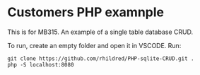 # Customers PHP examnple

This is for MB315. An example of a single table database CRUD.

To run, create an empty folder and open it in VSCODE. Run:

```
git clone https://github.com/rhildred/PHP-sqlite-CRUD.git .
php -S localhost:8080

```